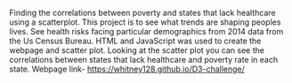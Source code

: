 Finding the correlations between poverty and states that lack healthcare using a scatterplot. 
This project is to see what trends are shaping peoples lives. See health risks facing particular demographics from 2014 data from the Us Census Bureau.
HTML and JavaScript was used to create the webpage and scatter plot.
Looking at the scatter plot you can see the correlations between states that lack healthcare and poverty rate in each state. 
Webpage link- https://whitney128.github.io/D3-challenge/

